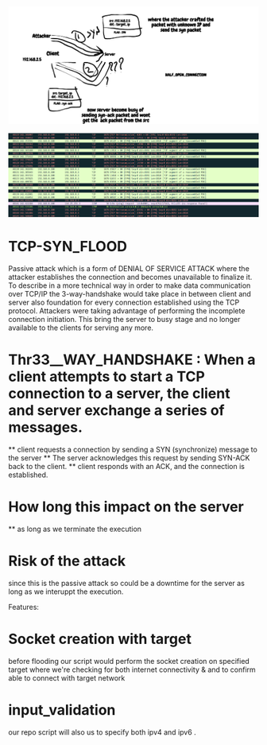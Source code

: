 <p align="center">
  <img src="https://github.com/RaviRockyRavindra/TCP-SYN_FLOOD/blob/main/Drawing.png" width="auto" title="TCP_SYN_FLOOD_RAVI_ROCKY_RAVINDRA">
</p>

<p align="center">
  <img src="https://github.com/RaviRockyRavindra/TCP-SYN_FLOOD/blob/main/wireshark_tcp_FLOOD.png" width="auto" title="TCP_SYN_FLOOD_RAVI_ROCKY_RAVINDRA">
</p>

# TCP-SYN_FLOOD

Passive attack which is a form of DENIAL OF SERVICE ATTACK where the attacker establishes the connection and becomes unavailable to finalize it. To describe in a more technical way in order to make data communication over TCP/IP the 3-way-handshake would take place in between client and server also foundation for every connection established using the TCP protocol. Attackers were taking advantage of performing the incomplete connection initiation. This bring the server to busy stage and no longer available to the clients for serving any more.


# Thr33__WAY_HANDSHAKE : When a client attempts to start a TCP connection to a server, the client and server exchange a series of messages.
  ** client requests a connection by sending a SYN (synchronize) message to the server
  ** The server acknowledges this request by sending SYN-ACK back to the client.
  ** client responds with an ACK, and the connection is established.
  
# How long this impact on the server 
  ** as long as we terminate the execution

# Risk of the attack
  since this is the passive attack so could be a downtime for the server as long as we interuppt the execution.

Features:
# Socket creation with target
   before flooding our script would perform the socket creation on specified target where we're checking for both internet connectivity & and to confirm able to connect with target network
   
# input_validation
   our repo script will also us to specify both ipv4 and ipv6 .
